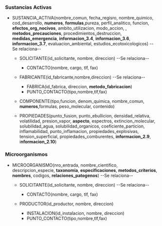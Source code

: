 ### Sustancias Activas

- SUSTANCIA_ACTIVA(nombre_comun, fecha_regisro, nombre_quimico, cod_desarrollo, **numeros**, **formulas**,pureza, perfil_analitico, funcion, **efectos_org_nocivos**, ambito_utilizacion, modo_accion, , **metodos_precauciones**, procedimientos_destruccion, **medidas_emergencia**, **informacion_3.4**, **informacion_3.6**, **informacion_3.7**, evaluacion_ambiental, estudios_ecotoxicologicos) --Se relaciona--
	- SOLICITANTE(id_solicitante, nombre, direccion) --Se relaciona--
		- CONTACTO(nombre, cargo, tlf, fax) 
		
	- FABRICANTE(id_fabricante,nombre,direccion) --Se relaciona--
		- FABRICA(id_fabrica, direccion, **metodo_fabricacion**)
		- PUNTO_CONTACTO(tipo,nombre,tlf,fax)
		
	- COMPONENTE(tipo,funcion, denom_quimica, nombre_comun, **numeros**,formulas, peso_molecular, contenido)
	
	- PROPIEDADES(punto_fusion, punto_ebullicion, densidad_relativa, volatilidad, presion_vapor, **aspecto**, espectros, extincion_molecular, solubilidad_agua, solubilidad_organicos, coeficiente_particion, inflamabilidad, punto_inflamacion, propiedades_explosivas, tension_superficial, propiedades_comburentes, **informacion_2.9**,  i**nformacion_2.10**)

### Microorganismos

- MICROORGANISMO(nro_entrada, nombre_cientifico, descripcion_especie, **taxonomia**, **especificaciones**, **metodos_criterios**, **nombres**, codigos, **relaciones_patogenos**) --Se relaciona--
	- SOLICITANTE(id_solicitante, nombre, direccion) --Se relaciona--
		- CONTACTO(nombre, cargo, tlf, fax)
		
	- PRODUCTOR(id_productor, nombre, direccion)
		- INSTALACION(id_instalacion, nombre, direccion)
		- PUNTO_CONTACTO(tipo,nombre,tlf,fax)